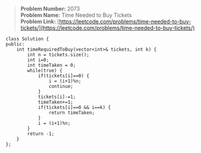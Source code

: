 > **Problem Number:** 2073 <br>
> **Problem Name:** Time Needed to Buy Tickets <br>
> **Problem Link:** [https://leetcode.com/problems/time-needed-to-buy-tickets/](https://leetcode.com/problems/time-needed-to-buy-tickets/) <br>

    class Solution {
    public:
        int timeRequiredToBuy(vector<int>& tickets, int k) {
            int n = tickets.size();
            int i=0;
            int timeTaken = 0;
            while(true) {
                if(tickets[i]==0) {
                    i = (i+1)%n;
                    continue;
                }
                tickets[i]-=1;
                timeTaken+=1;
                if(tickets[i]==0 && i==k) {
                    return timeTaken;
                }
                i = (i+1)%n;
            }
            return -1;
        }
    };